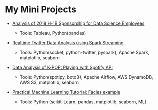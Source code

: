 # My Mini Projects

- [Analysis of 2018 H-1B Sponsorship for Data Science Employees](https://github.com/KDSmel/mini_projects/tree/master/h1b_analysis)
  - Tools: Tableau, Python(pandas)
 
- [Realtime Twitter Data Analysis using Spark Streaming
](https://github.com/KDSmel/mini_projects/tree/master/twitter_project)
  - Tools: Python(socket, python-twitter, pyspark), Apache Spark, matplotlib, seaborn

- [Data Analysis of K-POP: Playing with Spotify API](https://github.com/KDSmel/mini_projects/tree/master/spotify_project)
  - Tools: Python(spotipy, boto3), Apache Airflow, AWS DynamoDB, AWS S3, matplotlib, seaborn
 
- [Practical Machine Learning Tutorial: Facies example](https://github.com/KDSmel/mini_projects/tree/main/Practical_ML_Tutorial_Facies)
  - Tools: Python (scikit-Learn, pandas, matplotlib, seaborn, ML) 




